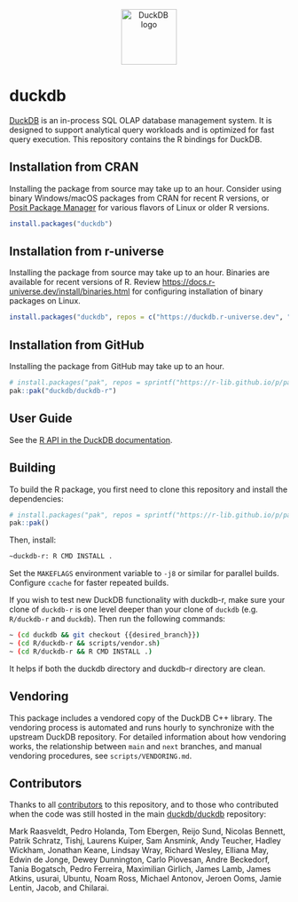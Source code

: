 <div align="center">
  <a href="https://r.duckdb.org/"><picture>
    <source media="(prefers-color-scheme: light)" srcset="https://duckdb.org/images/logo-dl/DuckDB_Logo-horizontal.svg">
    <source media="(prefers-color-scheme: dark)" srcset="https://duckdb.org/images/logo-dl/DuckDB_Logo-horizontal-dark-mode.svg">
    <img alt="DuckDB logo" src="https://duckdb.org/images/logo-dl/DuckDB_Logo-horizontal.svg" height="100">
  </picture></a>
</div>

# duckdb

[DuckDB](https://duckdb.org/) is an in-process SQL OLAP database management system.
It is designed to support analytical query workloads and is optimized for fast query execution.
This repository contains the R bindings for DuckDB.

## Installation from CRAN

Installing the package from source may take up to an hour.
Consider using binary Windows/macOS packages from CRAN for recent R versions, or [Posit Package Manager](https://p3m.dev/) for various flavors of Linux or older R versions.

``` r
install.packages("duckdb")
```

## Installation from r-universe

Installing the package from source may take up to an hour.
Binaries are available for recent versions of R.
Review <https://docs.r-universe.dev/install/binaries.html> for configuring installation of binary packages on Linux.

``` r
install.packages("duckdb", repos = c("https://duckdb.r-universe.dev", "https://cloud.r-project.org"))
```

## Installation from GitHub

Installing the package from GitHub may take up to an hour.

``` r
# install.packages("pak", repos = sprintf("https://r-lib.github.io/p/pak/stable/%s/%s/%s", .Platform$pkgType, R.Version()$os, R.Version()$arch))
pak::pak("duckdb/duckdb-r")
```

## User Guide

See the [R API in the DuckDB documentation](https://duckdb.org/docs/api/r).

## Building

To build the R package, you first need to clone this repository and install the dependencies:

``` r
# install.packages("pak", repos = sprintf("https://r-lib.github.io/p/pak/stable/%s/%s/%s", .Platform$pkgType, R.Version()$os, R.Version()$arch))
pak::pak()
```

Then, install:

``` sh
~duckdb-r: R CMD INSTALL .
```

Set the `MAKEFLAGS` environment variable to `-j8` or similar for parallel builds.
Configure `ccache` for faster repeated builds.

If you wish to test new DuckDB functionality with duckdb-r, make sure your clone of `duckdb-r` is one level deeper than your clone of `duckdb` (e.g. `R/duckdb-r` and `duckdb`).
Then run the following commands:

``` sh
~ (cd duckdb && git checkout {{desired_branch}})
~ (cd R/duckdb-r && scripts/vendor.sh)
~ (cd R/duckdb-r && R CMD INSTALL .)
```

It helps if both the duckdb directory and duckdb-r directory are clean.

## Vendoring

This package includes a vendored copy of the DuckDB C++ library. The vendoring process is automated and runs hourly to synchronize with the upstream DuckDB repository. For detailed information about how vendoring works, the relationship between `main` and `next` branches, and manual vendoring procedures, see `scripts/VENDORING.md`.

## Contributors

Thanks to all [contributors](https://github.com/duckdb/duckdb-r/graphs/contributors) to this repository, and to those who contributed when the code was still hosted in the main [duckdb/duckdb](https://github.com/duckdb/duckdb) repository:

Mark Raasveldt, Pedro Holanda, Tom Ebergen, Reijo Sund, Nicolas Bennett, Patrik Schratz, Tishj, Laurens Kuiper, Sam Ansmink, Andy Teucher, Hadley Wickham, Jonathan Keane, Lindsay Wray, Richard Wesley, Elliana May, Edwin de Jonge, Dewey Dunnington, Carlo Piovesan, Andre Beckedorf, Tania Bogatsch, Pedro Ferreira, Maximilian Girlich, James Lamb, James Atkins, usurai, Ubuntu, Noam Ross, Michael Antonov, Jeroen Ooms, Jamie Lentin, Jacob, and Chilarai.
